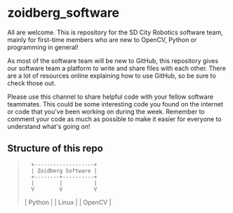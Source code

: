 # zoidberg_software

All are welcome. This is repository for the SD City Robotics software team, mainly for first-time members who are new to OpenCV, Python or programming in general!

As most of the software team will be new to GitHub, this repository gives our software team a platform to write and share files with each other. There are a lot of resources online explaining how to use GitHub, so be sure to check those out.

Please use this channel to share helpful code with your fellow software teammates. This could be some interesting code you found on the internet or code that you've been working on during the week. Remember to comment your code as much as possible to make it easier for everyone to understand what's going on!


## Structure of this repo
>       +-------------------+
>       | Zoidberg Software |
>       +--------+----------+
>       |        |          |
>       V        V          V
>  | Python | | Linux |  | OpenCV |
